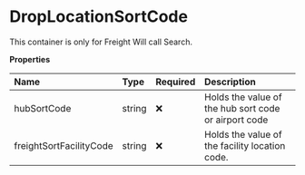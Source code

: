 # DropLocationSortCode

This container is only for Freight Will call Search.

**Properties**

| Name                    | Type   | Required | Description                                          |
| :---------------------- | :----- | :------- | :--------------------------------------------------- |
| hubSortCode             | string | ❌       | Holds the value of the hub sort code or airport code |
| freightSortFacilityCode | string | ❌       | Holds the value of the facility location code.       |

<!-- This file was generated by liblab | https://liblab.com/ -->
